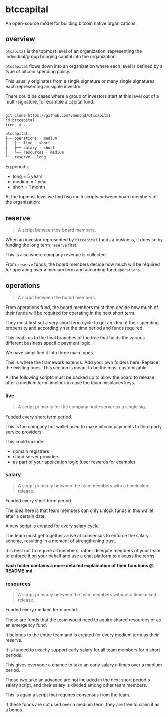 # btccapital 

An open-source model for building bitcoin native organizations.

## overview

`btcapital` is the topmost level of an organization, representing the individual/group bringing capital into the organization.

`btccapital` flows down into an organization where each level is defined by a type of bitcoin spending policy.

This usually originates from a single signature or many single signatures each representing an signle investor. 

There could be cases where a group of investors start at this level out of a multi-signature, for example a capital fund.


```bash

git clone https://github.com/vmenond/btccapital
cd btccapital
tree -d .

btccapital:
├── operations - medium
│   ├── live - short
│   ├── salary - short	   
│   └── resources - medium
└── reserve - long
```

Eg periods:

- long = 5 years
- medium = 1 year
- short = 1 month

At the topmost level we find two multi scripts between board members of the organization:

## reserve

> A script between the board members.

When an investor represented by `btccapital` funds a business, it does so by funding the long term `reserve` first.

This is also where company revenue is collected.

From `reserve` funds, the board members decide how much will be required for operating over a medium term and according fund `operations`.

## operations

> A script between the board members.


From operations fund, the board members  must then decide how much of their funds will be required for operating in the next short term.

They must first set a very short term cycle to get an idea of their spending propensity and accordingly set the time period and funds required.



This leads us to the final branches of the tree that holds the various different business specific payment logic.

We have simplified it into three main types. 

This is where the framework extends. Add your own folders here. Replace the existing ones. This section is meant to be the most customizable.

All the following scripts must be backed up to allow the board to release after a medium term timelock in case the team misplaces keys.

### live

> A script primarily for the company node server as a single sig.

Funded every short term period.

This is the company hot wallet used to make bitcoin payments to third party service providers.

This could include:
- domain registrars
- cloud server providers
- as part of your application logic (user rewards for example)

### salary

> A script primarily between the team members with a timelocked release.

Funded every short term period.

The idea here is that team members can only unlock funds in this wallet after a certain date.

A new script is created for every salary cycle.

The team must get together arrive at consensus to enforce the salary scheme, resulting in a moment of strengthening trust.

It is best not to require all members, rather delegate members of your team to enforce it on your behalf and use a chat platform to discuss the terms.

<b>Each folder contains a more detailed explaination of their functions @ README.md.</b>

### resources

> A script primarily between the team members without a timelocked release.

Funded every medium term period.

These are funds that the team would need to aquire shared resources or as an emergency fund.

It belongs to the entire team and is created for every medium term as their reserve.

It is funded to exactly support early salary for all team members for n short periods.

This gives everyone a chance to take an early salary n times over a medium period.

Those two take an advance are not included in the next short period's salary script, and their salary is divided among other team members. 

This is again a script that requires consensus from the team.

If these funds are not used over a medium term, they are free to claim it as a bonus.


